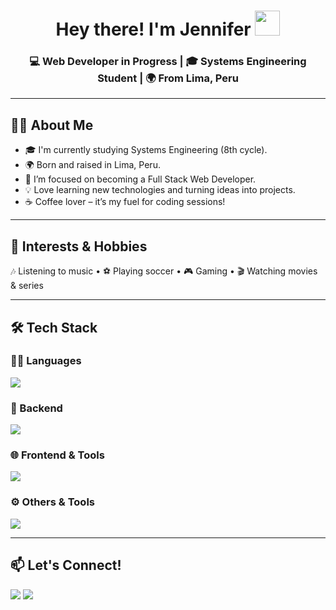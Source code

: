 <h1 align="center">
  Hey there! I'm <b>Jennifer</b>  <img src="https://media.giphy.com/media/hvRJCLFzcasrR4ia7z/giphy.gif" width="40"/>
</h1>

<h3 align="center">💻 Web Developer in Progress | 🎓 Systems Engineering Student | 🌍 From Lima, Peru</h3>

---

## 👩‍💻 About Me
- 🎓 I'm currently studying Systems Engineering (8th cycle).
- 🌍 Born and raised in Lima, Peru.
- 🔭 I’m focused on becoming a Full Stack Web Developer.
- 💡 Love learning new technologies and turning ideas into projects.
- ☕ Coffee lover – it’s my fuel for coding sessions!

---

## 🎯 Interests & Hobbies
🎶 Listening to music • ⚽ Playing soccer • 🎮 Gaming  • 🎬 Watching movies & series

---

## 🛠️ Tech Stack

### 👩‍💻 Languages
<p>
  <img src="https://skillicons.dev/icons?i=js,ts,py,java" />
</p>

### 🧱 Backend
<p>
  <img src="https://skillicons.dev/icons?i=nodejs,nestjs,mysql,mongodb,postgres" />
</p>

### 🌐 Frontend & Tools
<p>
  <img src="https://skillicons.dev/icons?i=react,tailwind,html,css" />
</p>

### ⚙️ Others & Tools
<p>
  <img src="https://skillicons.dev/icons?i=git,github,npm,gulp" />
</p>

---

## 📫 Let's Connect!
<p>
  <a href="https://github.com/J3nn10Cs"><img src="https://img.shields.io/badge/GitHub-%2312100E.svg?style=for-the-badge&logo=github&logoColor=white"/></a>
  <a href="mailto:jennifer15aries@gmail.com"><img src="https://img.shields.io/badge/Email-%23D14836.svg?style=for-the-badge&logo=gmail&logoColor=white"/></a>
</p>
